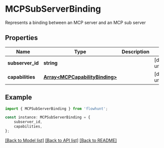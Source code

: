 # MCPSubServerBinding

Represents a binding between an MCP server and an MCP sub server

## Properties

Name | Type | Description | Notes
------------ | ------------- | ------------- | -------------
**subserver_id** | **string** |  | [default to undefined]
**capabilities** | [**Array&lt;MCPCapabilityBinding&gt;**](MCPCapabilityBinding.md) |  | [default to undefined]

## Example

```typescript
import { MCPSubServerBinding } from 'flowhunt';

const instance: MCPSubServerBinding = {
    subserver_id,
    capabilities,
};
```

[[Back to Model list]](../README.md#documentation-for-models) [[Back to API list]](../README.md#documentation-for-api-endpoints) [[Back to README]](../README.md)
